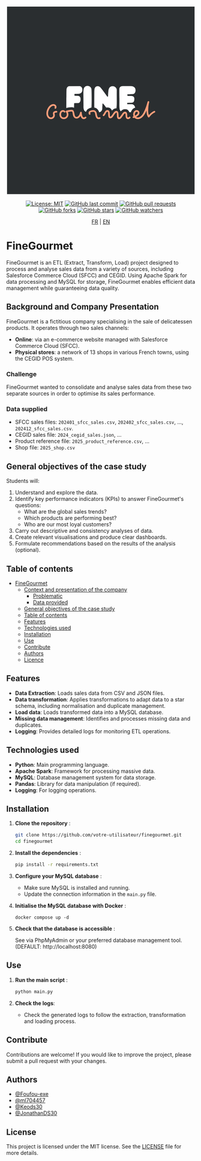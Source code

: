 <div align="center">

![finegourmet logo](./docs/images/logo_finegourmet.png)

[![License: MIT](https://img.shields.io/badge/License-MIT-yellow.svg)](https://opensource.org/licenses/MIT)
[![GitHub last commit](https://img.shields.io/github/last-commit/Foufou-exe/finegourmet)]()
[![GitHub pull requests](https://img.shields.io/github/issues-pr/Foufou-exe/finegourmet)]()
[![GitHub forks](https://img.shields.io/github/forks/Foufou-exe/finegourmet)]()
[![GitHub stars](https://img.shields.io/github/stars/Foufou-exe/finegourmet)]()
[![GitHub watchers](https://img.shields.io/github/watchers/Foufou-exe/finegourmet)]()

</div>

<div align="center">

[FR](./README.fr.md) | [EN](./README.md)

</div>

# FineGourmet

FineGourmet is an ETL (Extract, Transform, Load) project designed to process and analyse sales data from a variety of sources, including Salesforce Commerce Cloud (SFCC) and CEGID. Using Apache Spark for data processing and MySQL for storage, FineGourmet enables efficient data management while guaranteeing data quality.

## Background and Company Presentation

FineGourmet is a fictitious company specialising in the sale of delicatessen products. It operates through two sales channels:

- **Online**: via an e-commerce website managed with Salesforce Commerce Cloud (SFCC).
- **Physical stores**: a network of 13 shops in various French towns, using the CEGID POS system.

### Challenge

FineGourmet wanted to consolidate and analyse sales data from these two separate sources in order to optimise its sales performance.

### Data supplied

- SFCC sales files: `202401_sfcc_sales.csv`, `202402_sfcc_sales.csv`, ..., `202412_sfcc_sales.csv`.
- CEGID sales file: `2024_cegid_sales.json`, ...
- Product reference file: `2025_product_reference.csv`, ...
- Shop file: `2025_shop.csv`

## General objectives of the case study

Students will:

1. Understand and explore the data.
2. Identify key performance indicators (KPIs) to answer FineGourmet's questions:
   - What are the global sales trends?
   - Which products are performing best?
   - Who are our most loyal customers?
3. Carry out descriptive and consistency analyses of data.
4. Create relevant visualisations and produce clear dashboards.
5. Formulate recommendations based on the results of the analysis (optional).

## Table of contents

- [FineGourmet](#finegourmet)
  - [Context and presentation of the company](#background-and-company-presentation)
    - [Problematic](#challenge)
    - [Data provided](#data-supplied)
  - [General objectives of the case study](#general-objectives-of-the-case-study)
  - [Table of contents](#table-of-contents)
  - [Features](#features)
  - [Technologies used](#technologies-used)
  - [Installation](#installation)
  - [Use](#use)
  - [Contribute](#contribute)
  - [Authors](#authors)
  - [Licence](#licence)

## Features

- **Data Extraction**: Loads sales data from CSV and JSON files.
- **Data transformation**: Applies transformations to adapt data to a star schema, including normalisation and duplicate management.
- **Load data**: Loads transformed data into a MySQL database.
- **Missing data management**: Identifies and processes missing data and duplicates.
- **Logging**: Provides detailed logs for monitoring ETL operations.

## Technologies used

- **Python**: Main programming language.
- **Apache Spark**: Framework for processing massive data.
- **MySQL**: Database management system for data storage.
- **Pandas**: Library for data manipulation (if required).
- **Logging**: For logging operations.

## Installation

1. **Clone the repository** :

   ```bash
   git clone https://github.com/votre-utilisateur/finegourmet.git
   cd finegourmet
   ```

2. **Install the dependencies** :

   ```bash
   pip install -r requirements.txt
   ```

3. **Configure your MySQL database** :

   - Make sure MySQL is installed and running.
   - Update the connection information in the `main.py` file.

4. **Initialise the MySQL database with Docker** :
   ```docker
   docker compose up -d
   ```

5. **Check that the database is accessible** :

   See via PhpMyAdmin or your preferred database management tool.
   (DEFAULT: http://localhost:8080)

## Use

1. **Run the main script** :

   ```bash
   python main.py
   ```

2. **Check the logs**:
   - Check the generated logs to follow the extraction, transformation and loading process.

## Contribute

Contributions are welcome! If you would like to improve the project, please submit a pull request with your changes.

## Authors

- [@Foufou-exe](https://github.com/Foufou-exe)
- [@ml704457](https://github.com/ml704457)
- [@Keods30](https://github.com/Keods30)
- [@JonathanDS30](https://github.com/JonathanDS30)

## License

This project is licensed under the MIT license. See the [LICENSE](LICENSE) file for more details.
